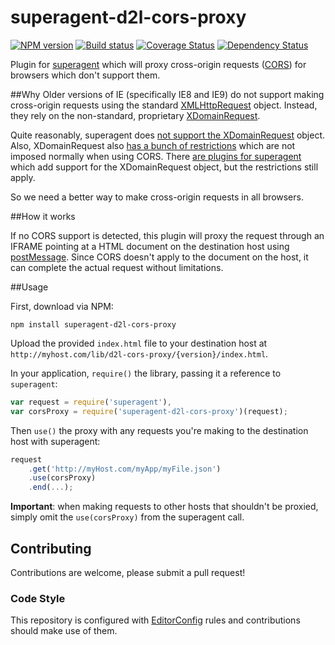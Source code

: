# superagent-d2l-cors-proxy

[![NPM version][npm-image]][npm-url]
[![Build status][ci-image]][ci-url]
[![Coverage Status][coverage-image]][coverage-url]
[![Dependency Status][dependencies-image]][dependencies-url]

Plugin for [superagent](https://github.com/visionmedia/superagent) which will proxy cross-origin requests ([CORS](https://developer.mozilla.org/en-US/docs/Web/HTTP/Access_control_CORS)) for browsers which don't support them.

##Why
Older versions of IE (specifically IE8 and IE9) do not support making  cross-origin requests using the standard [XMLHttpRequest](https://developer.mozilla.org/en-US/docs/Web/API/XMLHttpRequest) object. Instead, they rely on the non-standard, proprietary [XDomainRequest](https://developer.mozilla.org/en-US/docs/Web/API/XDomainRequest).

Quite reasonably, superagent does [not support the XDomainRequest](https://github.com/visionmedia/superagent/issues/409) object. Also, XDomainRequest also [has a bunch of restrictions](http://blogs.msdn.com/b/ieinternals/archive/2010/05/13/xdomainrequest-restrictions-limitations-and-workarounds.aspx) which are not imposed normally when using CORS. There [are plugins for superagent](https://github.com/trevorreeves/superagent-legacyIESupport) which add support for the XDomainRequest object, but the restrictions still apply.

So we need a better way to make cross-origin requests in all browsers.

##How it works

If no CORS support is detected, this plugin will proxy the request through an IFRAME pointing at a HTML document on the destination host using [postMessage](https://developer.mozilla.org/en-US/docs/Web/API/Window/postMessage). Since CORS doesn't apply to the document on the host, it can complete the actual request without limitations.

##Usage

First, download via NPM:

```shell
npm install superagent-d2l-cors-proxy
```

Upload the provided `index.html` file to your destination host at `http://myhost.com/lib/d2l-cors-proxy/{version}/index.html`.

In your application, `require()` the library, passing it a reference to `superagent`:

```javascript
var request = require('superagent'),
var corsProxy = require('superagent-d2l-cors-proxy')(request);
```

Then `use()` the proxy with any requests you're making to the destination host with superagent:

```javascript
request
	.get('http://myHost.com/myApp/myFile.json')
	.use(corsProxy)
	.end(...);
```

**Important**: when making requests to other hosts that shouldn't be proxied, simply omit the `use(corsProxy)` from the superagent call.

## Contributing
Contributions are welcome, please submit a pull request!

### Code Style

This repository is configured with [EditorConfig](http://editorconfig.org) rules and
contributions should make use of them.

[npm-url]: https://www.npmjs.org/package/superagent-d2l-cors-proxy
[npm-image]: https://img.shields.io/npm/v/superagent-d2l-cors-proxy.svg
[ci-url]: https://travis-ci.org/Brightspace/superagent-d2l-cors-proxy
[ci-image]: https://img.shields.io/travis/Brightspace/superagent-d2l-cors-proxy.svg
[coverage-url]: https://coveralls.io/r/Brightspace/superagent-d2l-cors-proxy?branch=master
[coverage-image]: https://img.shields.io/coveralls/Brightspace/superagent-d2l-cors-proxy.svg
[dependencies-url]: https://david-dm.org/brightspace/superagent-d2l-cors-proxy
[dependencies-image]: https://img.shields.io/david/Brightspace/superagent-d2l-cors-proxy.svg
